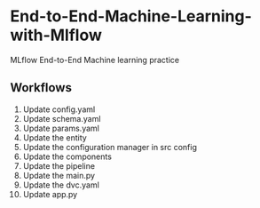 # End-to-End-Machine-Learning-with-Mlflow
MLflow End-to-End Machine learning practice

## Workflows 

1. Update config.yaml 
2. Update schema.yaml
3. Update params.yaml
4. Update the entity
5. Update the configuration manager in src config 
6. Update the components 
7. Update the pipeline 
8. Update the main.py 
9. Update the dvc.yaml
10. Update app.py  